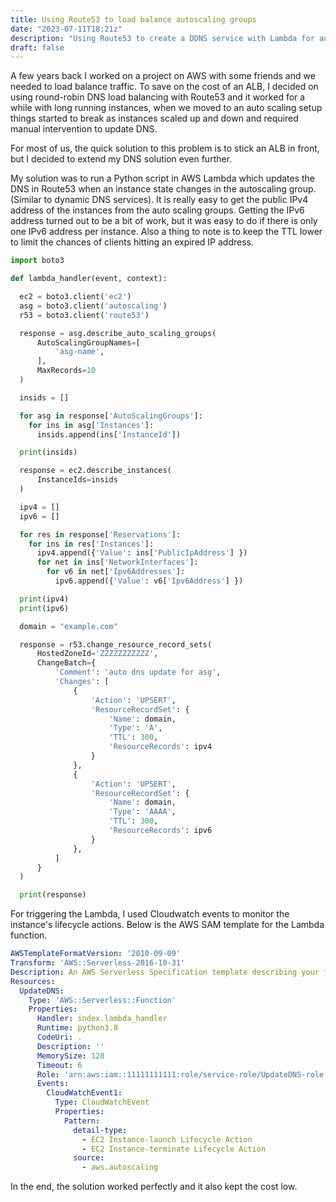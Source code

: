 ```yaml
---
title: Using Route53 to load balance autoscaling groups
date: "2023-07-11T18:21z"
description: "Using Route53 to create a DDNS service with Lambda for autoscaling groups without a LB"
draft: false
---
```


A few years back I worked on a project on AWS with some friends and we needed to load balance traffic. To save on the cost of an ALB, I decided on using round-robin DNS load balancing with Route53 and it worked for a while with long running instances, when we moved to an auto scaling setup things started to break as instances scaled up and down and required manual intervention to update DNS.

For most of us, the quick solution to this problem is to stick an ALB in front, but I decided to extend my DNS solution even further.

My solution was to run a Python script in AWS Lambda which updates the DNS in Route53 when an instance state changes in the autoscaling group. (Similar to dynamic DNS services). It is really easy to get the public IPv4 address of the instances from the auto scaling groups. Getting the IPv6 address turned out to be a bit of work, but it was easy to do if there is only one IPv6 address per instance. Also a thing to note is to keep the TTL lower to limit the chances of clients hitting an expired IP address.

```python
import boto3

def lambda_handler(event, context):

  ec2 = boto3.client('ec2')
  asg = boto3.client('autoscaling')
  r53 = boto3.client('route53')

  response = asg.describe_auto_scaling_groups(
      AutoScalingGroupNames=[
          'asg-name',
      ],
      MaxRecords=10
  )

  insids = []

  for asg in response['AutoScalingGroups']:
    for ins in asg['Instances']:
      insids.append(ins['InstanceId'])

  print(insids)

  response = ec2.describe_instances(
      InstanceIds=insids
  )

  ipv4 = []
  ipv6 = []

  for res in response['Reservations']:
    for ins in res['Instances']:
      ipv4.append({'Value': ins['PublicIpAddress'] })
      for net in ins['NetworkInterfaces']:
        for v6 in net['Ipv6Addresses']:
          ipv6.append({'Value': v6['Ipv6Address'] })

  print(ipv4)
  print(ipv6)

  domain = "example.com"

  response = r53.change_resource_record_sets(
      HostedZoneId='ZZZZZZZZZZZ',
      ChangeBatch={
          'Comment': 'auto dns update for asg',
          'Changes': [
              {
                  'Action': 'UPSERT',
                  'ResourceRecordSet': {
                      'Name': domain,
                      'Type': 'A',
                      'TTL': 300,
                      'ResourceRecords': ipv4
                  }
              },
              {
                  'Action': 'UPSERT',
                  'ResourceRecordSet': {
                      'Name': domain,
                      'Type': 'AAAA',
                      'TTL': 300,
                      'ResourceRecords': ipv6
                  }
              },
          ]
      }
  )

  print(response)  
```

For triggering the Lambda, I used Cloudwatch events to monitor the instance's lifecycle actions. Below is the AWS SAM template for the Lambda function. 

```yml
AWSTemplateFormatVersion: '2010-09-09'
Transform: 'AWS::Serverless-2016-10-31'
Description: An AWS Serverless Specification template describing your function.
Resources:
  UpdateDNS:
    Type: 'AWS::Serverless::Function'
    Properties:
      Handler: index.lambda_handler
      Runtime: python3.8
      CodeUri: .
      Description: ''
      MemorySize: 128
      Timeout: 6
      Role: 'arn:aws:iam::11111111111:role/service-role/UpdateDNS-role'
      Events:
        CloudWatchEvent1:
          Type: CloudWatchEvent
          Properties:
            Pattern:
              detail-type:
                - EC2 Instance-launch Lifecycle Action
                - EC2 Instance-terminate Lifecycle Action
              source:
                - aws.autoscaling
```

In the end, the solution worked perfectly and it also kept the cost low.
